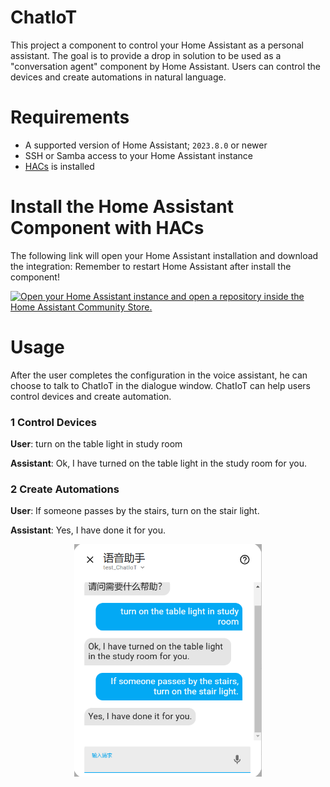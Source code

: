 ChatIoT
===
This project a component to control your Home Assistant as a personal assistant. The goal is to provide a drop in solution to be used as a "conversation agent" component by Home Assistant. Users can control the devices and create automations in natural language.

# Requirements
- A supported version of Home Assistant; `2023.8.0` or newer
- SSH or Samba access to your Home Assistant instance
- [HACs](https://hacs.xyz/docs/setup/download/) is installed


# Install the Home Assistant Component with HACs
The following link will open your Home Assistant installation and download the integration:
Remember to restart Home Assistant after install the component!

[![Open your Home Assistant instance and open a repository inside the Home Assistant Community Store.](https://my.home-assistant.io/badges/hacs_repository.svg)](https://my.home-assistant.io/redirect/hacs_repository/?category=Integration&repository=home-llm&owner=acon96)

# Usage
After the user completes the configuration in the voice assistant, he can choose to talk to ChatIoT in the dialogue window. ChatIoT can help users control devices and create automation.

### 1 Control Devices

**User**: turn on the table light in study room

**Assistant**: Ok, I have turned on the table light in the study room for you.

### 2 Create Automations

**User**: If someone passes by the stairs, turn on the stair light.

**Assistant**: Yes, I have done it for you.

<p align="center">
<a href=""><img src="ChatIoT_hass_example.png" width="300px"></a>
</p>

